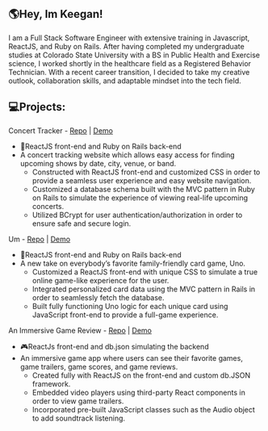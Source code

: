 ## :earth_americas:Hey, Im Keegan!

I am a Full Stack Software Engineer with extensive training in Javascript, ReactJS, and Ruby on Rails. After having completed my undergraduate studies at Colorado State University with a BS in Public Health and Exercise science, I worked shortly in the healthcare field as a Registered Behavior Technician. With a recent career transition, I decided to take my creative outlook, collaboration skills, and adaptable mindset into the tech field.


## :computer:Projects:

Concert Tracker - [Repo](https://github.com/keeganmcroberts/CapstoneProject) | [Demo](https://www.loom.com/share/961db6b743d848a7b56ca38cb68a90f6)
- :ticket:ReactJS front-end and Ruby on Rails back-end
- A concert tracking website which allows easy access for finding upcoming shows by date, city, venue, or band. 
  - Constructed with ReactJS front-end and customized CSS in order to provide a seamless user experience and easy website navigation.
  - Customized a database schema built with the MVC pattern in Ruby on Rails to simulate the experience of viewing real-life upcoming concerts. 
  - Utilized BCrypt for user authentication/authorization in order to ensure safe and secure login. 

Um - [Repo](https://github.com/keeganmcroberts/Rails-React-Uno) | [Demo](https://www.loom.com/share/4b7d52ff4ef54457bd38cca5b83f35fa)
- 🎴ReactJS front-end and Ruby on Rails back-end
- A new take on everybody’s favorite family-friendly card game, Uno. 
  - Customized a ReactJS front-end with unique CSS to simulate a true online game-like experience for the user.
  - Integrated personalized card data using the MVC pattern in Rails in order to seamlessly fetch the database. 
  - Built fully functioning Uno logic for each unique card using JavaScript front-end to provide a full-game experience. 

An Immersive Game Review - [Repo](https://github.com/keeganmcroberts/Immersive-Game-Review) | [Demo](https://www.loom.com/share/1a7ef50e56dc48a5bf02847f8a39920c)
- :video_game:ReactJs front-end and db.json simulating the backend
- An immersive game app where users can see their favorite games, game trailers, game scores, and game reviews. 
  - Created fully with ReactJS on the front-end and custom db.JSON framework.
  - Embedded video players using third-party React components in order to view game trailers.
  - Incorporated pre-built JavaScript classes such as the Audio object to add soundtrack listening. 



 



<!--
**keeganmcroberts/keeganmcroberts** is a ✨ _special_ ✨ repository because its `README.md` (this file) appears on your GitHub profile.

Here are some ideas to get you started:

- 🔭 I’m currently working on ...
- 🌱 I’m currently learning ...
- 👯 I’m looking to collaborate on ...
- 🤔 I’m looking for help with ...
- 💬 Ask me about ...
- 📫 How to reach me: ...
- 😄 Pronouns: ...
- ⚡ Fun fact: ...
-->
